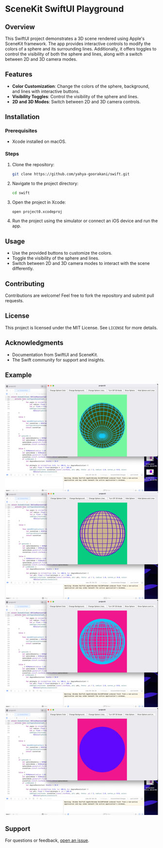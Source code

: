 # SceneKit SwiftUI Playground

## Overview

This SwiftUI project demonstrates a 3D scene rendered using Apple's SceneKit framework. The app provides interactive controls to modify the colors of a sphere and its surrounding lines. Additionally, it offers toggles to control the visibility of both the sphere and lines, along with a switch between 2D and 3D camera modes.

## Features

- **Color Customization**: Change the colors of the sphere, background, and lines with interactive buttons.
- **Visibility Toggles**: Control the visibility of the sphere and lines.
- **2D and 3D Modes**: Switch between 2D and 3D camera controls.

## Installation

### Prerequisites

- Xcode installed on macOS.

### Steps

1. Clone the repository:
    ```bash
    git clone https://github.com/yahya-goorakani/swift.git
    ```

2. Navigate to the project directory:
    ```bash
    cd swift
    ```

3. Open the project in Xcode:
    ```bash
    open project0.xcodeproj
    ```

4. Run the project using the simulator or connect an iOS device and run the app.

## Usage

- Use the provided buttons to customize the colors.
- Toggle the visibility of the sphere and lines.
- Switch between 2D and 3D camera modes to interact with the scene differently.

## Contributing

Contributions are welcome! Feel free to fork the repository and submit pull requests.

## License

This project is licensed under the MIT License. See `LICENSE` for more details.

## Acknowledgments

- Documentation from SwiftUI and SceneKit.
- The Swift community for support and insights.

## Example

![example](example.png)
![example](example1.png)
![example](example2.png)
![example](example3.png)



## Support

For questions or feedback, [open an issue](https://github.com/yahya-goorakani/swift/issues).

